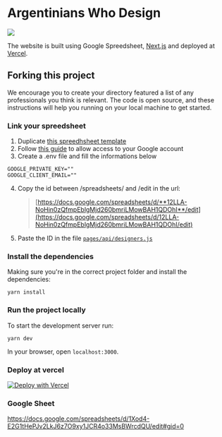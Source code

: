 # Argentinians Who Design

![](https://argentinianswho.design/img/preview.png)

The website is built using Google Spreedsheet, [Next.js](https://nextjs.org/) and deployed at [Vercel](https://vercel.com/).

## Forking this project

We encourage you to create your directory featured a list of any professionals you think is relevant. The code is open source, and these instructions will help you running on your local machine to get started.

### Link your spreedsheet

1. Duplicate [this spreedhsheet template](https://docs.google.com/spreadsheets/d/12LLA-NoHin0zQfmpEblgMjd260bmriLMowBAH1QDOhI/edit)
2. Follow [this guide](https://leerob.io/snippets/google-sheets#usage) to allow access to your Google account
3. Create a .env file and fill the informations below

```
GOOGLE_PRIVATE_KEY=""
GOOGLE_CLIENT_EMAIL=""
```

4. Copy the id between /spreadsheets/ and /edit in the url:
   > [https://docs.google.com/spreadsheets/d/**12LLA-NoHin0zQfmpEblgMjd260bmriLMowBAH1QDOhI**/edit](https://docs.google.com/spreadsheets/d/12LLA-NoHin0zQfmpEblgMjd260bmriLMowBAH1QDOhI/edit)
5. Paste the ID in the file [`pages/api/designers.js`](https://github.com/zehfernandes/brazilianswhodesign/blob/main/pages/api/designers.js)

### Install the dependencies

Making sure you're in the correct project folder and install the dependencies:

```
yarn install
```

### Run the project locally

To start the development server run:

```
yarn dev
```

In your browser, open `localhost:3000`.

### Deploy at vercel

[![Deploy with Vercel](https://vercel.com/button)](https://vercel.com/import/project?template=https%3A%2F%2Fgithub.com%2Fzehfernandes%2Fbrazilianswhodesign)

### Google Sheet

https://docs.google.com/spreadsheets/d/1Xod4-E2G1tHePJv2LkJ6z7O9xy1JCR4o33MsBWrcdQU/edit#gid=0
